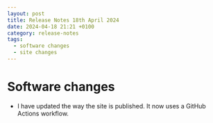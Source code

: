 ```yaml
---
layout: post
title: Release Notes 18th April 2024
date: 2024-04-18 21:21 +0100
category: release-notes
tags:
  - software changes
  - site changes
---
```


# Software changes

* I have updated the way the site is published. It now uses a GitHub Actions workflow.



